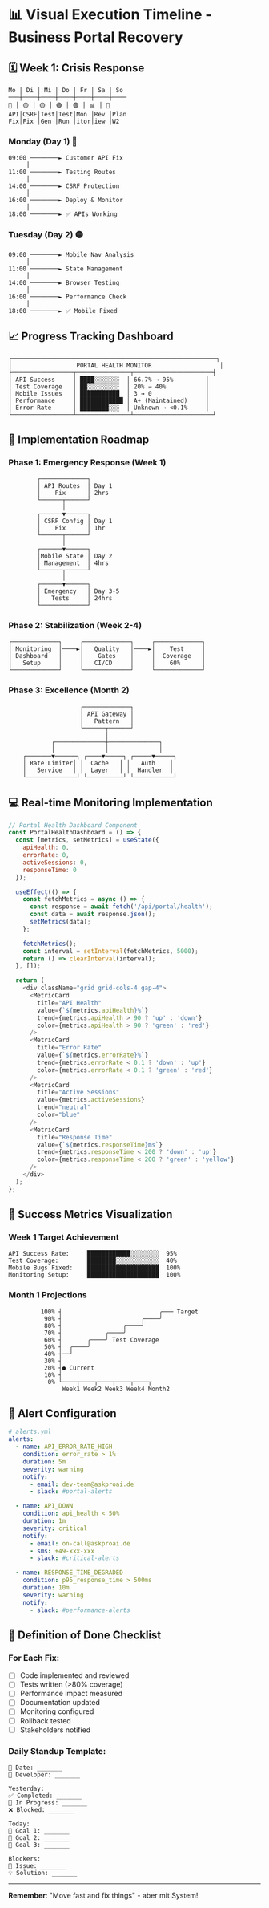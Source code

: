 # 📊 Visual Execution Timeline - Business Portal Recovery

## 🗓️ Week 1: Crisis Response
```
Mo │ Di │ Mi │ Do │ Fr │ Sa │ So
───┼────┼────┼────┼────┼────┼────
🔴 │ 🟡 │ 🟡 │ 🟢 │ 🟢 │ 📊 │ 🎯
API│CSRF│Test│Test│Mon │Rev │Plan
Fix│Fix │Gen │Run │itor│iew │W2
```

### Monday (Day 1) 🔴
```
09:00 ────────► Customer API Fix
     │
11:00 ────────► Testing Routes
     │
14:00 ────────► CSRF Protection
     │
16:00 ────────► Deploy & Monitor
     │
18:00 ────────► ✅ APIs Working
```

### Tuesday (Day 2) 🟡
```
09:00 ────────► Mobile Nav Analysis
     │
11:00 ────────► State Management
     │
14:00 ────────► Browser Testing
     │
16:00 ────────► Performance Check
     │
18:00 ────────► ✅ Mobile Fixed
```

## 📈 Progress Tracking Dashboard

```
┌─────────────────────────────────────────────────────────┐
│                  PORTAL HEALTH MONITOR                   │
├─────────────────┬───────────────┬──────────────────────┤
│ API Success     │ ████░░░░░░░  │ 66.7% → 95%         │
│ Test Coverage   │ ██░░░░░░░░░  │ 20% → 40%           │
│ Mobile Issues   │ ███████████  │ 3 → 0               │
│ Performance     │ ████████████ │ A+ (Maintained)     │
│ Error Rate      │ ████████░░░  │ Unknown → <0.1%     │
└─────────────────┴───────────────┴──────────────────────┘
```

## 🚀 Implementation Roadmap

### Phase 1: Emergency Response (Week 1)
```
        ┌─────────────┐
        │ API Routes  │ Day 1
        │    Fix      │ 2hrs
        └──────┬──────┘
               │
        ┌──────▼──────┐
        │ CSRF Config │ Day 1
        │    Fix      │ 1hr
        └──────┬──────┘
               │
        ┌──────▼──────┐
        │Mobile State │ Day 2
        │ Management  │ 4hrs
        └──────┬──────┘
               │
        ┌──────▼──────┐
        │ Emergency   │ Day 3-5
        │   Tests     │ 24hrs
        └─────────────┘
```

### Phase 2: Stabilization (Week 2-4)
```
┌─────────────┐     ┌─────────────┐     ┌─────────────┐
│ Monitoring  │────►│   Quality   │────►│    Test     │
│ Dashboard   │     │    Gates    │     │  Coverage   │
│   Setup     │     │   CI/CD     │     │    60%      │
└─────────────┘     └─────────────┘     └─────────────┘
```

### Phase 3: Excellence (Month 2)
```
                    ┌─────────────┐
                    │ API Gateway │
                    │   Pattern   │
                    └──────┬──────┘
                           │
            ┌──────────────┼──────────────┐
            │              │              │
    ┌───────▼──────┐ ┌────▼─────┐ ┌─────▼─────┐
    │ Rate Limiter│ │  Cache   │ │   Auth    │
    │   Service   │ │  Layer   │ │  Handler  │
    └──────────────┘ └──────────┘ └───────────┘
```

## 💻 Real-time Monitoring Implementation

```javascript
// Portal Health Dashboard Component
const PortalHealthDashboard = () => {
  const [metrics, setMetrics] = useState({
    apiHealth: 0,
    errorRate: 0,
    activeSessions: 0,
    responseTime: 0
  });

  useEffect(() => {
    const fetchMetrics = async () => {
      const response = await fetch('/api/portal/health');
      const data = await response.json();
      setMetrics(data);
    };

    fetchMetrics();
    const interval = setInterval(fetchMetrics, 5000);
    return () => clearInterval(interval);
  }, []);

  return (
    <div className="grid grid-cols-4 gap-4">
      <MetricCard
        title="API Health"
        value={`${metrics.apiHealth}%`}
        trend={metrics.apiHealth > 90 ? 'up' : 'down'}
        color={metrics.apiHealth > 90 ? 'green' : 'red'}
      />
      <MetricCard
        title="Error Rate"
        value={`${metrics.errorRate}%`}
        trend={metrics.errorRate < 0.1 ? 'down' : 'up'}
        color={metrics.errorRate < 0.1 ? 'green' : 'red'}
      />
      <MetricCard
        title="Active Sessions"
        value={metrics.activeSessions}
        trend="neutral"
        color="blue"
      />
      <MetricCard
        title="Response Time"
        value={`${metrics.responseTime}ms`}
        trend={metrics.responseTime < 200 ? 'down' : 'up'}
        color={metrics.responseTime < 200 ? 'green' : 'yellow'}
      />
    </div>
  );
};
```

## 🎯 Success Metrics Visualization

### Week 1 Target Achievement
```
API Success Rate:     ████████████░░░░░░░░  95%
Test Coverage:        ████████░░░░░░░░░░░░  40%
Mobile Bugs Fixed:    ████████████████████  100%
Monitoring Setup:     ████████████████████  100%
```

### Month 1 Projections
```
         100% ┤                           ╭─── Target
          90% ┤                      ╭────╯
          80% ┤                 ╭────╯
          70% ┤            ╭────╯
          60% ┤       ╭────╯ Test Coverage
          50% ┤  ╭────╯
          40% ┤──╯
          30% ┤
          20% ┤● Current
          10% ┤
           0% └────┬────┬────┬────┬────┬
               Week1 Week2 Week3 Week4 Month2
```

## 🔔 Alert Configuration

```yaml
# alerts.yml
alerts:
  - name: API_ERROR_RATE_HIGH
    condition: error_rate > 1%
    duration: 5m
    severity: warning
    notify:
      - email: dev-team@askproai.de
      - slack: #portal-alerts

  - name: API_DOWN
    condition: api_health < 50%
    duration: 1m
    severity: critical
    notify:
      - email: on-call@askproai.de
      - sms: +49-xxx-xxx
      - slack: #critical-alerts

  - name: RESPONSE_TIME_DEGRADED
    condition: p95_response_time > 500ms
    duration: 10m
    severity: warning
    notify:
      - slack: #performance-alerts
```

## 🏁 Definition of Done Checklist

### For Each Fix:
- [ ] Code implemented and reviewed
- [ ] Tests written (>80% coverage)
- [ ] Performance impact measured
- [ ] Documentation updated
- [ ] Monitoring configured
- [ ] Rollback tested
- [ ] Stakeholders notified

### Daily Standup Template:
```
📅 Date: _______
👤 Developer: _______

Yesterday:
✅ Completed: _______
🚧 In Progress: _______
❌ Blocked: _______

Today:
🎯 Goal 1: _______
🎯 Goal 2: _______
🎯 Goal 3: _______

Blockers:
🚨 Issue: _______
💡 Solution: _______
```

---

**Remember**: "Move fast and fix things" - aber mit System!